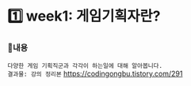 # 1️⃣ week1: 게임기획자란?

### 📌내용
`다양한 게임 기획직군과 각각이 하는일에 대해 알아봅니다.`  
`결과물: 강의 정리본`
https://codingongbu.tistory.com/291
